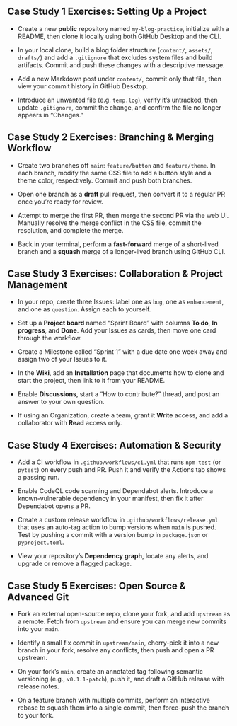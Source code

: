 ﻿## Case Study 1 Exercises: Setting Up a Project

-   Create a new  **public**  repository named  `my-blog-practice`, initialize with a README, then clone it locally using both GitHub Desktop and the CLI.
    
-   In your local clone, build a blog folder structure (`content/`,  `assets/`,  `drafts/`) and add a  `.gitignore`  that excludes system files and build artifacts. Commit and push these changes with a descriptive message.
    
-   Add a new Markdown post under  `content/`, commit only that file, then view your commit history in GitHub Desktop.
    
-   Introduce an unwanted file (e.g.  `temp.log`), verify it’s untracked, then update  `.gitignore`, commit the change, and confirm the file no longer appears in “Changes.”
    

## Case Study 2 Exercises: Branching & Merging Workflow

-   Create two branches off  `main`:  `feature/button`  and  `feature/theme`. In each branch, modify the same CSS file to add a button style and a theme color, respectively. Commit and push both branches.
    
-   Open one branch as a  **draft**  pull request, then convert it to a regular PR once you’re ready for review.
    
-   Attempt to merge the first PR, then merge the second PR via the web UI. Manually resolve the merge conflict in the CSS file, commit the resolution, and complete the merge.
    
-   Back in your terminal, perform a  **fast-forward**  merge of a short-lived branch and a  **squash**  merge of a longer-lived branch using GitHub CLI.
    

## Case Study 3 Exercises: Collaboration & Project Management

-   In your repo, create three Issues: label one as  `bug`, one as  `enhancement`, and one as  `question`. Assign each to yourself.
    
-   Set up a  **Project board**  named “Sprint Board” with columns  **To do**,  **In progress**, and  **Done**. Add your Issues as cards, then move one card through the workflow.
    
-   Create a Milestone called “Sprint 1” with a due date one week away and assign two of your Issues to it.
    
-   In the  **Wiki**, add an  **Installation**  page that documents how to clone and start the project, then link to it from your README.
    
-   Enable  **Discussions**, start a “How to contribute?” thread, and post an answer to your own question.
    
-   If using an Organization, create a team, grant it  **Write**  access, and add a collaborator with  **Read**  access only.
    

## Case Study 4 Exercises: Automation & Security

-   Add a CI workflow in  `.github/workflows/ci.yml`  that runs  `npm test`  (or  `pytest`) on every push and PR. Push it and verify the Actions tab shows a passing run.
    
-   Enable CodeQL code scanning and Dependabot alerts. Introduce a known-vulnerable dependency in your manifest, then fix it after Dependabot opens a PR.
    
-   Create a custom release workflow in  `.github/workflows/release.yml`  that uses an auto-tag action to bump versions when  `main`  is pushed. Test by pushing a commit with a version bump in  `package.json`  or  `pyproject.toml`.
    
-   View your repository’s  **Dependency graph**, locate any alerts, and upgrade or remove a flagged package.
    

## Case Study 5 Exercises: Open Source & Advanced Git

-   Fork an external open-source repo, clone your fork, and add  `upstream`  as a remote. Fetch from  `upstream`  and ensure you can merge new commits into your  `main`.
    
-   Identify a small fix commit in  `upstream/main`, cherry-pick it into a new branch in your fork, resolve any conflicts, then push and open a PR upstream.
    
-   On your fork’s  `main`, create an annotated tag following semantic versioning (e.g.,  `v0.1.1-patch`), push it, and draft a GitHub release with release notes.
    
-   On a feature branch with multiple commits, perform an interactive rebase to squash them into a single commit, then force-push the branch to your fork.
